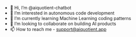- 👋 Hi, I’m @aiquotient-chatbot
- 👀 I’m interested in autonomous code development
- 🌱 I’m currently learning Machine Learning coding patterns
- 💞️ I’m looking to collaborate on building AI products
- 📫 How to reach me - support@aiquotient.app

<!---
aiquotient-chatbot/aiquotient-chatbot is a ✨ special ✨ repository because its `README.md` (this file) appears on your GitHub profile.
You can click the Preview link to take a look at your changes.
--->

